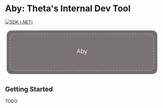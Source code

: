 # Aby: Theta's Internal Dev Tool

[![SDK (.NET)](https://github.com/ThetaStudioDev/Aby/actions/workflows/sdk.yml/badge.svg?branch=main&event=workflow_run)](https://github.com/ThetaStudioDev/Aby/actions/workflows/sdk.yml)

![Aby Masthead](./.github/assets/masthead.excalidraw.svg)

## Getting Started

TODO